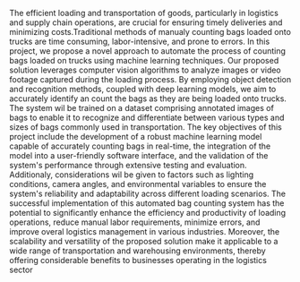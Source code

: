 The efficient loading and transportation of goods, particularly in logistics and supply chain operations, are crucial for ensuring timely deliveries and minimizing costs.Traditional methods of manualy counting bags loaded onto trucks are time consuming, labor-intensive, and prone to errors. In this project, we propose a novel
approach to automate the process of counting bags loaded on trucks using machine learning techniques.
Our proposed solution leverages computer vision algorithms to analyze images or video footage captured during the loading process. By employing object detection and recognition methods, coupled with deep learning models, we aim to accurately identify an count the bags as they are being loaded onto trucks. The system wil be 
trained on a dataset comprising annotated images of bags to enable it to recognize and differentiate between various types and sizes of bags commonly used in transportation. 
The key objectives of this project include the development of a robust machine learning model capable of accurately counting bags in real-time, the integration of the model into a user-friendly software interface, and the validation of the system's performance through extensive testing and evaluation. Additionaly, considerations
wil be given to factors such as lighting conditions, camera angles, and environmental variables to ensure the system's reliability and adaptability across different loading scenarios.
The successful implementation of this automated bag counting system has the potential to significantly enhance the efficiency and productivity of loading operations, reduce manual labor requirements, minimize errors, and improve overal logistics management in various industries. Moreover, the scalability and versatility of the
proposed solution make it applicable to a wide range of transportation and warehousing environments, thereby offering considerable benefits to businesses operating in the logistics sector
